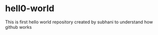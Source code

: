 # hell0-world
This is first hello world repository created by subhani to understand how github works
